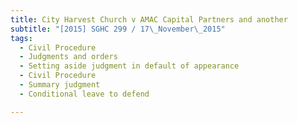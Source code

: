 ```yaml
---
title: City Harvest Church v AMAC Capital Partners and another 
subtitle: "[2015] SGHC 299 / 17\_November\_2015"
tags:
  - Civil Procedure
  - Judgments and orders
  - Setting aside judgment in default of appearance
  - Civil Procedure
  - Summary judgment
  - Conditional leave to defend

---
```



